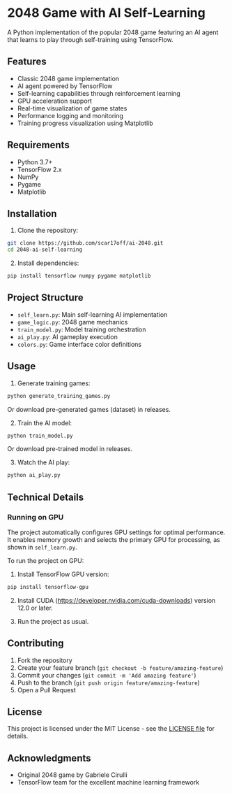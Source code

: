 # 2048 Game with AI Self-Learning

A Python implementation of the popular 2048 game featuring an AI agent that learns to play through self-training using TensorFlow.

## Features

- Classic 2048 game implementation
- AI agent powered by TensorFlow
- Self-learning capabilities through reinforcement learning
- GPU acceleration support
- Real-time visualization of game states
- Performance logging and monitoring
- Training progress visualization using Matplotlib

## Requirements

- Python 3.7+
- TensorFlow 2.x
- NumPy
- Pygame
- Matplotlib

## Installation

1. Clone the repository:
```bash
git clone https://github.com/scar17off/ai-2048.git
cd 2048-ai-self-learning
```

2. Install dependencies:
```bash
pip install tensorflow numpy pygame matplotlib
```

## Project Structure

- `self_learn.py`: Main self-learning AI implementation
- `game_logic.py`: 2048 game mechanics
- `train_model.py`: Model training orchestration
- `ai_play.py`: AI gameplay execution
- `colors.py`: Game interface color definitions

## Usage

1. Generate training games:
```bash
python generate_training_games.py
```
Or download pre-generated games (dataset) in releases.

2. Train the AI model:
```bash
python train_model.py
```
Or download pre-trained model in releases.

3. Watch the AI play:
```bash
python ai_play.py
```

## Technical Details

### Running on GPU

The project automatically configures GPU settings for optimal performance. It enables memory growth and selects the primary GPU for processing, as shown in `self_learn.py`. 

To run the project on GPU:

1. Install TensorFlow GPU version:
```bash
pip install tensorflow-gpu
```

2. Install CUDA (https://developer.nvidia.com/cuda-downloads) version 12.0 or later.

3. Run the project as usual.

## Contributing

1. Fork the repository
2. Create your feature branch (`git checkout -b feature/amazing-feature`)
3. Commit your changes (`git commit -m 'Add amazing feature'`)
4. Push to the branch (`git push origin feature/amazing-feature`)
5. Open a Pull Request

## License

This project is licensed under the MIT License - see the [LICENSE file](LICENSE.md) for details.

## Acknowledgments

- Original 2048 game by Gabriele Cirulli
- TensorFlow team for the excellent machine learning framework